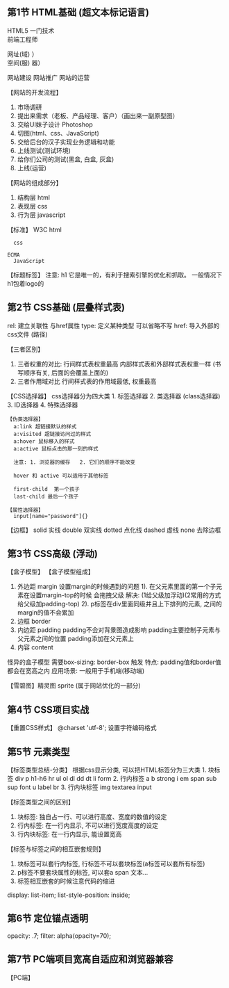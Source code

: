 ## 第1节 HTML基础  (超文本标记语言)
HTML5 
  一门技术   
  前端工程师

  网址(域) ）    
  空间(服) 器）

  网站建设 
  网站推广
  网站的运营

  【网站的开发流程】
  1. 市场调研
  2. 提出来需求（老板、产品经理、客户）（画出来一副原型图）
  3. 交给UI妹子设计 Photoshop
  4. 切图(html、css、JavaScript)
  5. 交给后台的汉子实现业务逻辑和功能
  6. 上线测试(测试环境)
  7. 给你们公司的测试(黑盒, 白盒, 灰盒)
  8. 上线(运营)

  【网站的组成部分】
  1. 结构层  html
  2. 表现层  css
  3. 行为层  javascript

  【标准】
    W3C
      html
      
      css
    
    ECMA
      JavaScript

  【标题标签】
  注意: h1 它是唯一的，有利于搜索引擎的优化和抓取。
  一般情况下h1包着logo的

## 第2节 CSS基础  (层叠样式表)
<link rel="stylesheet" type="text/css" href="你要引入的css文件"> 
rel: 建立关联性  与href属性
type: 定义某种类型  可以省略不写
href: 导入外部的css文件 (路径)

  【三者区别】
  1. 三者权重的对比: 
    行间样式表权重最高
    内部样式表和外部样式表权重一样 (书写顺序有关, 后面的会覆盖上面的)
  2. 三者作用域对比
    行间样式表的作用域最低, 权重最高

  【CSS选择器】
    css选择器分为四大类
    1. 标签选择器
    2. 类选择器 (class选择器)
    3. ID选择器
    4. 特殊选择器

    【伪类选择器】
      a:link 超链接默认的样式 
      a:visited 超链接访问过的样式
      a:hover 鼠标移入的样式
      a:active 鼠标点击的那一刻的样式

      注意: 1. 浏览器的缓存   2. 它们的顺序不能改变

      hover 和 active 可以适用于其他标签

      first-child  第一个孩子
      last-child 最后一个孩子
    
    【属性选择器】
      input[name="password"]{}

  【边框】
  solid 实线  double 双实线  dotted 点化线 dashed 虚线  none 去除边框

## 第3节 CSS高级 (浮动)
【盒子模型】
  【盒子模型组成】
  1. 外边距  margin
    设置margin的时候遇到的问题
    1). 在父元素里面的第一个子元素在设置margin-top的时候 会拖拽父级  解决: (1给父级加浮动)(2常用的方式给父级加padding-top)
    2). p标签在div里面同级并且上下排列的元素, 之间的margin的值不会累加 
  2. 边框  border
  3. 内边距  padding 
    padding不会对背景图造成影响
    padding主要控制子元素与父元素之间的位置
    padding添加在父元素上
  4. 内容 content

怪异的盒子模型
  需要box-sizing: border-box 触发
  特点: padding值和border值都会在宽高之内
  应用场景: 一般用于手机端(移动端)

【雪碧图】精灵图 sprite (属于网站优化的一部分)

## 第4节 CSS项目实战
【重置CSS样式】
@charset 'utf-8'; 设置字符编码格式 

## 第5节 元素类型
【标签类型总结-分类】
  根据css显示分类, 可以把HTML标签分为三大类
    1. 块标签  div  p  h1-h6  hr ul ol dl dd dt li form
    2. 行内标签  a  b  strong  i  em  span  sub  sup  font  u  label  br
    3. 行内块标签  img  textarea  input

【标签类型之间的区别】
  1. 块标签: 独自占一行、可以进行高度、宽度的数值的设定
  2. 行内标签: 在一行内显示, 不可以进行宽度高度的设定
  3. 行内块标签: 在一行内显示, 能设置宽高

【标签与标签之间的相互嵌套规则】
  1. 块标签可以套行内标签, 行标签不可以套块标签(a标签可以套所有标签)
  2. p标签不要套块属性的标签, 可以套a span 文本...
  3. 标签相互嵌套的时候注意代码的缩进

display: list-item;
list-style-position: inside;

## 第6节 定位锚点透明
opacity: .7; 
filter: alpha(opacity=70);

## 第7节 PC端项目宽高自适应和浏览器兼容
【PC端】
